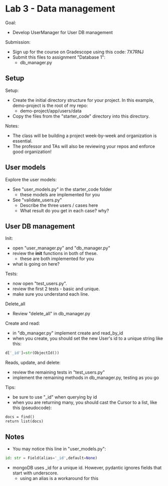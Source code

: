 # Lab 3 - Data management

Goal:

* Develop UserManager for User DB management

Submission:

* Sign up for the course on Gradescope using this code: 7X7RNJ
* Submit this files to assignment "Database 1":
    - db_manager.py

## Setup

Setup:

* Create the initial directory structure for your project.  In this example, demo-project is the root of my repo:
    - demo-project/app/users/data
* Copy the files from the "starter_code" directory into this directory.

Notes:

* The class will be building a project week-by-week and organization is essential.  
* The professor and TAs will also be reviewing your repos and enforce good organization!

## User models

Explore the user models:

* See "user_models.py" in the starter_code folder
    - these models are implemented for you
* See "validate_users.py" 
    * Describe the three users / cases here
    * What result do you get in each case?  why?

## User DB management

Init:

* open "user_manager.py" and "db_manager.py"
* review the __init__ functions in both of these.
    - these are both implemented for you
* what is going on here?

Tests:

* now open "test_users.py".
* review the first 2 tests - basic and unique.
* make sure you understand each line.

Delete_all

* Review "delete_all" in db_manager.py

Create and read:

* in "db_manager.py" implement create and read_by_id
* when you create, you should set the new User's id to a unique string like this:

```python
d['_id']=str(ObjectId())
```

Reads, update, and delete:

* review the remaining tests in "test_users.py"
* implement the remaining methods in db_manager.py, testing as you go

Tips:

* be sure to use "_id" when querying by id 
* when you are returning many, you should cast the Cursor to a list, like this (pseudocode):

```
docs = find()
return list(docs)
```

## Notes

* You may notice this line in "user_models.py":

``` python
id: str = Field(alias='_id',default=None)
```

* mongoDB uses _id for a unique id.  However, pydantic ignores fields that start with underscore.  
    - using an alias is a workaround for this






